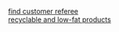 [find customer referee](https://github.com/juba97/LeetCode-Solutions/tree/main/0584-find-customer-referee)
<br>
[recyclable and low-fat products](https://github.com/juba97/LeetCode-Solutions/tree/master/1908-recyclable-and-low-fat-products) 
<br>

<br>


<!---LeetCode Topics End-->
